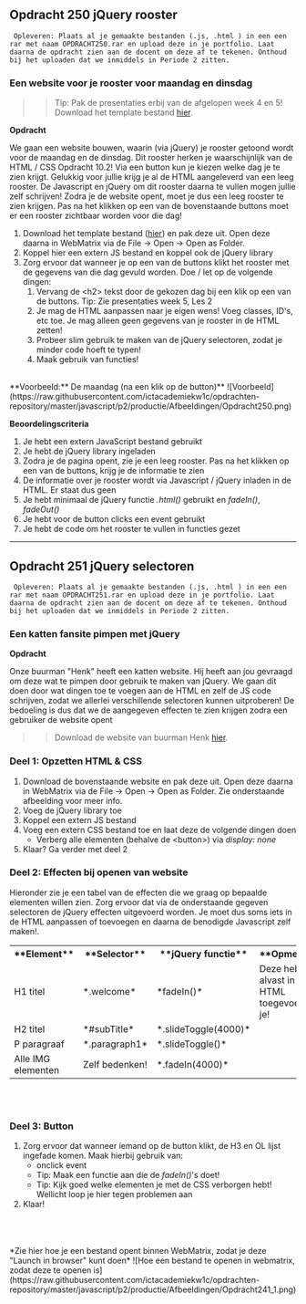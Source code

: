 ## Opdracht 250 jQuery rooster

`` Opleveren: Plaats al je gemaakte bestanden (.js, .html ) in een een rar met naam OPDRACHT250.rar en upload deze in je portfolio. Laat daarna de opdracht zien aan de docent om deze af te tekenen. Onthoud bij het uploaden dat we inmiddels in Periode 2 zitten.``

### Een website voor je rooster voor maandag en dinsdag

>> Tip: Pak de presentaties erbij van de afgelopen week 4 en 5!
>> Download het template bestand <a href="https://elo.kw1c.nl/CMS/Studie/811%20ICT-Academie/811%20VakkenInhoud/%5BB.16%20JAV%5D%20Javascript/25187%20%C2%A0%20Applicatie-%20en%20mediaontwikkelaar/Periode%2002/Productie/03.%20Scripts/Opdracht%20250.zip" target="_blank">hier</a>.

**Opdracht**

We gaan een website bouwen, waarin (via jQuery) je rooster getoond wordt voor de maandag en de dinsdag. Dit rooster herken je waarschijnlijk van de HTML / CSS Opdracht 10.2!
Via een button kun je kiezen welke dag je te zien krijgt. Gelukkig voor jullie krijg je al de HTML aangeleverd van een leeg rooster. De Javascript en jQuery om dit rooster daarna te vullen mogen jullie zelf schrijven!
Zodra je de website opent, moet je dus een leeg rooster te zien krijgen. Pas na het klikken op een van de bovenstaande buttons moet er een rooster zichtbaar worden voor die dag!

1. Download het template bestand (<a href="https://elo.kw1c.nl/CMS/Studie/811%20ICT-Academie/811%20VakkenInhoud/%5BB.16%20JAV%5D%20Javascript/25187%20%C2%A0%20Applicatie-%20en%20mediaontwikkelaar/Periode%2002/Productie/03.%20Scripts/Opdracht%20250.zip" target="_blank">hier</a>) en pak deze uit. Open deze daarna in WebMatrix via de File -> Open -> Open as Folder.
2. Koppel hier een extern JS bestand en koppel ook de jQuery library
3. Zorg ervoor dat wanneer je op een van de buttons klikt het rooster met de gegevens van die dag gevuld worden. Doe / let op de volgende dingen:
	1. Vervang de &lt;h2&gt; tekst door de gekozen dag bij een klik op een van de buttons. Tip: Zie presentaties week 5, Les 2
	2. Je mag de HTML aanpassen naar je eigen wens! Voeg classes, ID's, etc toe. Je mag alleen geen gegevens van je rooster in de HTML zetten!
	3. Probeer slim gebruik te maken van de jQuery selectoren, zodat je minder code hoeft te typen!
	4. Maak gebruik van functies!
	
<br>
**Voorbeeld:** De maandag (na een klik op de button)**
![Voorbeeld](https://raw.githubusercontent.com/ictacademiekw1c/opdrachten-repository/master/javascript/p2/productie/Afbeeldingen/Opdracht250.png)



**Beoordelingscriteria**
1. Je hebt een extern JavaScript bestand gebruikt
2. Je hebt de jQuery library ingeladen
3. Zodra je de pagina opent, zie je een leeg rooster. Pas na het klikken op een van de buttons, krijg je de informatie te zien
3. De informatie over je rooster wordt via Javascript / jQuery inladen in de HTML. Er staat dus geen 
4. Je hebt minimaal de jQuery functie *.html()* gebruikt en *fadeIn()*, *fadeOut()*
5. Je hebt voor de button clicks een event gebruikt
6. Je hebt de code om het rooster te vullen in functies gezet


---

## Opdracht 251 jQuery selectoren

`` Opleveren: Plaats al je gemaakte bestanden (.js, .html ) in een een rar met naam OPDRACHT251.rar en upload deze in je portfolio. Laat daarna de opdracht zien aan de docent om deze af te tekenen. Onthoud bij het uploaden dat we inmiddels in Periode 2 zitten.``

### Een katten fansite pimpen met jQuery

**Opdracht**

Onze buurman "Henk" heeft een katten website. Hij heeft aan jou gevraagd om deze wat te pimpen door gebruik te maken van jQuery. 
We gaan dit doen door wat dingen toe te voegen aan de HTML en zelf de JS code schrijven, zodat we allerlei verschillende selectoren kunnen uitproberen! De bedoeling is dus dat we de aangegeven effecten te zien krijgen zodra een gebruiker de website opent

>> Download de website van buurman Henk <a href="https://elo.kw1c.nl/CMS/Studie/811%20ICT-Academie/811%20VakkenInhoud/%5BB.16%20JAV%5D%20Javascript/25187%20%C2%A0%20Applicatie-%20en%20mediaontwikkelaar/Periode%2002/Productie/03.%20Scripts/Opdracht241.zip" target="_blank">hier</a>.

### Deel 1: Opzetten HTML & CSS
1. Download de bovenstaande website en pak deze uit. Open deze daarna in WebMatrix via de File -> Open -> Open as Folder. Zie onderstaande afbeelding voor meer info.
2. Voeg de jQuery library toe
3. Koppel een extern JS bestand
4. Voeg een extern CSS bestand toe en laat deze de volgende dingen doen
	- Verberg alle elementen (behalve de &lt;button&gt;) via *display: none*
5. Klaar? Ga verder met deel 2


### Deel 2: Effecten bij openen van website
Hieronder zie je een tabel van de effecten die we graag op bepaalde elementen willen zien. 
Zorg ervoor dat via de onderstaande gegeven selectoren de jQuery effecten uitgevoerd worden. Je moet dus soms iets in de HTML aanpassen of toevoegen en daarna de benodigde Javascript zelf maken!.

<table><tr>
<th>**Element**</th>
<th>**Selector**</th>
<th>**jQuery functie**</th>
<th>**Opmerking**</th>
</tr>
<tr>
<td>H1 titel</td>
<td>*.welcome*</td>
<td>*fadeIn()*</td>
<td>Deze hebben we alvast in de HTML toegevoegd voor je!</td>
</tr>

<tr>
<td>H2 titel</td>
<td>*#subTitle*</td>
<td>*.slideToggle(4000)*</td>
<td></td>
</tr>

<tr>
<td>P paragraaf</td>
<td>*.paragraph1*</td>
<td>*.slideToggle()*</td>
<td></td>
</tr>

<tr>
<td>Alle IMG elementen</td>
<td>Zelf bedenken!</td>
<td>*.fadeIn(4000)*</td>
</tr>

</table>
<br><br>

### Deel 3: Button
1. Zorg ervoor dat wanneer iemand op de button klikt, de H3 en OL lijst ingefade komen. Maak hierbij gebruik van:
	- onclick event
	- Tip: Maak een functie aan die de *fadeIn()*'s doet!
	- Tip: Kijk goed welke elementen je met de CSS verborgen hebt! Wellicht loop je hier tegen problemen aan
2. Klaar!

<br>
<br>
<br>
*Zie hier hoe je een bestand opent binnen WebMatrix, zodat je deze "Launch in browser" kunt doen*
![Hoe een bestand te openen in webmatrix, zodat deze te openen is](https://raw.githubusercontent.com/ictacademiekw1c/opdrachten-repository/master/javascript/p2/productie/Afbeeldingen/Opdracht241_1.png)